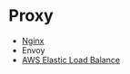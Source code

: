 # Proxy
* [Nginx](nginx/readme.md)
* Envoy
* [AWS Elastic Load Balance](../paas/aws/service/elastic_load_balancer.md)